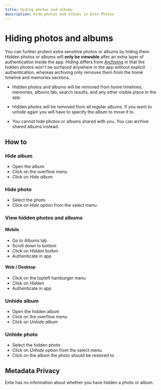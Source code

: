 ```yaml
---
title: Hiding photos and albums
description: Hide photos and albums in Ente Photos
---
```


# Hiding photos and albums

You can further protect extra sensitive photos or albums by hiding them. Hidden
photos or albums will **only be viewable** after an extra layer of
authentication inside the app. Hiding differs from [Archiving](./archive.md) in
that the hidden photos won't be surfaced anywhere in the app without explicit
authentication, whereas archiving only removes them from the home timeline and
memories sections.

-   Hidden photos and albums will be removed from home timelines, memories,
    albums tab, search results, and any other visible place in the app.

-   Hidden photos will be removed from all regular albums. If you want to unhide
    again you will have to specify the album to move it to.

-   You cannot hide photos or albums shared with you. You can archive shared
    albums instead.

## How to

### Hide album

-   Open the album
-   Click on the overflow menu
-   Click on _Hide album_

### Hide photo

-   Select the photo
-   Click on _Hide_ option from the select menu

### View hidden photos and albums

#### Mobile

-   Go to Albums tab
-   Scroll down to bottom
-   Click on _Hidden_ button
-   Authenticate in app

#### Web / Desktop

-   Click on the topleft hamburger menu
-   Click on _Hidden_
-   Authenticate in app

### Unhide album

-   Open the hidden album
-   Click on the overflow menu
-   Click on _Unhide album_

### Unhide photo

-   Select the hidden photo
-   Click on _Unhide_ option from the select menu
-   Click on the album the photo should be restored to

## Metadata Privacy

Ente has no information about whether you have hidden a photo or album.

